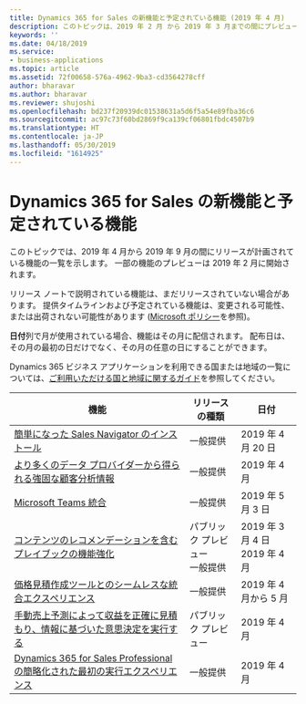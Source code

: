 ```yaml
---
title: Dynamics 365 for Sales の新機能と予定されている機能 (2019 年 4 月)
description: このトピックは、2019 年 2 月 から 2019 年 3 月までの間にプレビューになり、2019 年 4 月から 2019 年 9 月までの間にリリース予定の機能の一覧を示します。
keywords: ''
ms.date: 04/18/2019
ms.service:
- business-applications
ms.topic: article
ms.assetid: 72f00658-576a-4962-9ba3-cd3564278cff
author: bharavar
ms.author: bharavar
ms.reviewer: shujoshi
ms.openlocfilehash: bd237f20939dc01538631a5d6f5a54e89fba36c6
ms.sourcegitcommit: ac97c73f60bd2869f9ca139cf06801fbdc4507b9
ms.translationtype: HT
ms.contentlocale: ja-JP
ms.lasthandoff: 05/30/2019
ms.locfileid: "1614925"
---
```

#  <a name="whats-new-and-planned-for-dynamics-365-for-sales"></a>Dynamics 365 for Sales の新機能と予定されている機能

このトピックでは、2019 年 4 月から 2019 年 9 月の間にリリースが計画されている機能の一覧を示します。 一部の機能のプレビューは 2019 年 2 月に開始されます。 

リリース ノートで説明されている機能は、まだリリースされていない場合があります。 提供タイムラインおよび予定されている機能は、変更される可能性、または出荷されない可能性があります ([Microsoft ポリシー](https://go.microsoft.com/fwlink/p/?linkid=2007332)を参照)。

**日付**列で月が使用されている場合、機能はその月に配信されます。 配布日は、その月の最初の日だけでなく、その月の任意の日にすることができます。

Dynamics 365 ビジネス アプリケーションを利用できる国または地域の一覧については、[ご利用いただける国と地域に関するガイド](https://aka.ms/dynamics_365_international_availability_deck)を参照してください。



| 機能         | リリースの種類         | 日付 |
|-------------------------------|----------------------|----------------------|
| [簡単になった Sales Navigator のインストール](intelligent-social-selling-relationship-sales-mrs.md) | 一般提供 | 2019 年 4 月 20 日           |
| [より多くのデータ プロバイダーから得られる強固な顧客分析情報](robust-customer-insights-more-data-providers.md)                      | 一般提供 | 2019 年 4 月           |
| [Microsoft Teams 統合](productive-sales-collaboration-teams.md)              | 一般提供 | 2019 年 5 月 3 日           |
| [コンテンツのレコメンデーションを含むプレイブックの機能強化](content-recommendation-sales-playbook.md)                    | パブリック プレビュー<br>一般提供 | 2019 年 3 月 4 日<br>2019 年 4 月           |
| [価格見積作成ツールとのシームレスな統合エクスペリエンス](seamless-configure-price-quote-integrated-experience.md)        | 一般提供 | 2019 年 4 月から 5 月           |
| [手動売上予測によって収益を正確に見積もり、情報に基づいた意思決定を実行する](simple-forecasting-effective-sales-performance-management.md)            | パブリック プレビュー | 2019 年 4 月           |
| [Dynamics 365 for Sales Professional の簡略化された最初の実行エクスペリエンス](sales-professional-5x5.md)            | 一般提供 | 2019 年 4 月           |
